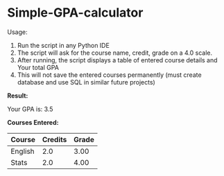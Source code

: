 # Simple-GPA-calculator
Usage:
1. Run the script in any Python IDE
2. The script will ask for the course name, credit, grade on a 4.0 scale.
3. After running, the script displays a table of entered course details and Your total GPA
4. This will not save the entered courses permanently (must create database and use SQL in similar future projects)

**Result:**

Your GPA is: 3.5  

**Courses Entered:**

| Course   | Credits | Grade |
|----------|---------|-------|
| English  | 2.0     | 3.00  |
| Stats    | 2.0     | 4.00  |
